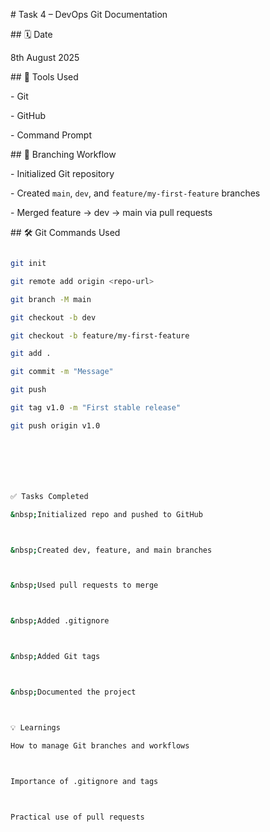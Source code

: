 \# Task 4 – DevOps Git Documentation



\## 🗓️ Date

8th August 2025



\## 🧰 Tools Used

\- Git

\- GitHub

\- Command Prompt



\## 🔀 Branching Workflow

\- Initialized Git repository

\- Created `main`, `dev`, and `feature/my-first-feature` branches

\- Merged feature → dev → main via pull requests



\## 🛠️ Git Commands Used

```bash

git init

git remote add origin <repo-url>

git branch -M main

git checkout -b dev

git checkout -b feature/my-first-feature

git add .

git commit -m "Message"

git push

git tag v1.0 -m "First stable release"

git push origin v1.0







✅ Tasks Completed

&nbsp;Initialized repo and pushed to GitHub



&nbsp;Created dev, feature, and main branches



&nbsp;Used pull requests to merge



&nbsp;Added .gitignore



&nbsp;Added Git tags



&nbsp;Documented the project



💡 Learnings

How to manage Git branches and workflows



Importance of .gitignore and tags



Practical use of pull requests


